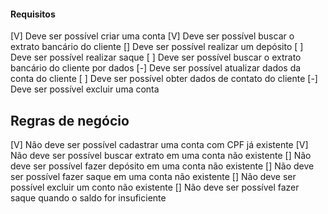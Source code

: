 #### Requisitos
[V] Deve ser possível criar uma conta
[V] Deve ser possível buscar o extrato bancário do cliente
[] Deve ser possível realizar um depósito
[ ] Deve ser possível realizar saque
[ ] Deve ser possível buscar o extrato bancário do cliente por dados
[-] Deve ser possível atualizar dados da conta do cliente
[ ] Deve ser possível obter dados de contato do cliente
[-] Deve ser possível excluir uma conta

## Regras de negócio
[V] Não deve ser possível cadastrar uma conta com CPF já existente
[V] Não deve ser possível buscar extrato em uma conta não existente
[] Não deve ser possível fazer depósito em uma conta não existente
[] Não deve ser possível fazer saque em uma conta não existente
[] Não deve ser possível excluir um conto não existente
[] Não deve ser possível fazer saque quando o saldo for insuficiente